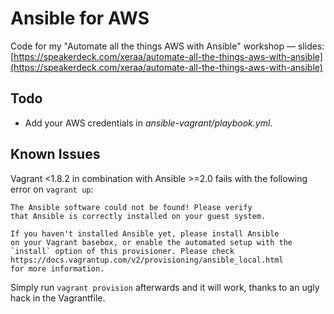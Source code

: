 # Ansible for AWS

Code for my "Automate all the things AWS with Ansible" workshop — slides: [https://speakerdeck.com/xeraa/automate-all-the-things-aws-with-ansible](https://speakerdeck.com/xeraa/automate-all-the-things-aws-with-ansible)


## Todo

* Add your AWS credentials in *ansible-vagrant/playbook.yml*.


## Known Issues

Vagrant <1.8.2 in combination with Ansible >=2.0 fails with the following error on `vagrant up`:

```
The Ansible software could not be found! Please verify
that Ansible is correctly installed on your guest system.

If you haven't installed Ansible yet, please install Ansible
on your Vagrant basebox, or enable the automated setup with the
`install` option of this provisioner. Please check
https://docs.vagrantup.com/v2/provisioning/ansible_local.html
for more information.
```

Simply run `vagrant provision` afterwards and it will work, thanks to an ugly hack in the Vagrantfile.
